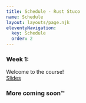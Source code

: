 ```yaml
---
title: Schedule - Rust Stuco
name: Schedule
layout: layouts/page.njk
eleventyNavigation:
  key: Schedule
  order: 2
---
```

### Week 1: 
Welcome to the course!  
[Slides](http://htmlpreview.github.io/?https://github.com/rust-stuco/lectures/blob/lecture1-draft/week1/slides.html)

### More coming soon&trade;
